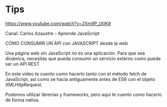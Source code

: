 # Tips

https://www.youtube.com/watch?v=2Xm9P_tXtK8

Canal: Carlos Azaustre - Aprende JavaScript

CÓMO CONSUMIR UN API con JAVASCRIPT desde la web

Una página web sin JavaScript no es una aplicación. Para que sea dinámica, necesitas que pueda consumir un servicio externo como puede ser un API REST.

En este video te cuento como hacerlo tanto con el método fetch de JavaScript, así como se hacía antiguamente antes de ES6 con el objeto XMLHttpRequest.

Podemos utilizar librerías y frameworks, pero aquí te cuento como hacerlo de forma nativa.
